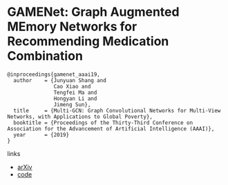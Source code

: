 # GAMENet: Graph Augmented MEmory Networks for Recommending Medication Combination

```
@inproceedings{gamenet_aaai19,
  author    = {Junyuan Shang and
               Cao Xiao and
               Tengfei Ma and
               Hongyan Li and
               Jimeng Sun},
  title     = {Multi-GCN: Graph Convolutional Networks for Multi-View Networks, with Applications to Global Poverty},
  booktitle = {Proceedings of the Thirty-Third Conference on Association for the Advancement of Artificial Intelligence (AAAI)},
  year      = {2019}
}
```

links
- [arXiv](https://arxiv.org/abs/1809.01852)
- [code](https://github.com/sjy1203/GAMENet)
